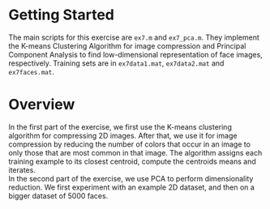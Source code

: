 # Getting Started 
The main scripts for this exercise are `ex7.m` and `ex7_pca.m`. They implement the K-means Clustering Algorithm for image compression and Principal Component Analysis to find low-dimensional representation of face images, respectively. Training sets are in `ex7data1.mat`, `ex7data2.mat` and `ex7faces.mat`.
# Overview
In the first part of the exercise, we first use the K-means clustering algorithm for compressing 2D images. After that, we use it for image compression by reducing the number of colors that occur in an image to only those that are most common in that image. The algorithm assigns each training example to its closest centroid, compute the centroids means and iterates.  
In the second part of the exercise, we use PCA to perform dimensionality reduction. We first experiment with an example 2D dataset, and then on a bigger dataset of 5000 faces.
